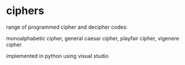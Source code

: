 # ciphers

range of programmed cipher and decipher codes:

monoalphabetic cipher, general caesar cipher, playfair cipher, vigenere cipher

implemented in python using visual studio
